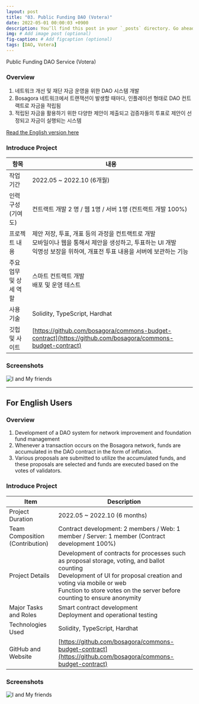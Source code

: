 ```yaml
---
layout: post
title: "03. Public Funding DAO (Votera)"
date: 2022-05-01 00:00:03 +0900
description: You’ll find this post in your `_posts` directory. Go ahead and edit it and re-build the site to see your changes. # Add post description (optional)
img: # Add image post (optional)
fig-caption: # Add figcaption (optional)
tags: [DAO, Votera]
---
```


Public Funding DAO Service (Votera)

### Overview
1. 네트워크 개선 및 재단 자금 운영을 위한 DAO 시스템 개발
2. Bosagora 네트워크에서 트랜잭션이 발생할 때마다, 인플레이션 형태로 DAO 컨트랙트로 자금을 적립됨
3. 적립된 자금을 활용하기 위한 다양한 제안이 제출되고 검증자들의 투표로 제안이 선정되고 자금이 실행되는 시스템

[Read the English version here](#for-english-users")

### Introduce Project

| 항목 | 내용 |
| ----- | --- |
| 작업 기간 | 2022.05 ~ 2022.10 (6개월)|
| 인력 구성(기여도) | 컨트랙트 개발 2 명 / 웹 1명 / 서버 1명   (컨트랙트 개발 100%) |
| 프로젝트 내용 | 제안 저장, 투표, 개표 등의 과정을 컨트랙트로 개발 <br> 모바일이나 웹을 통해서 제안을 생성하고, 투표하는 UI 개발 <br> 익명성 보장을 위하여, 개표전 투표 내용을 서버에 보관하는 기능 |
| 주요 업무 및 상세 역할| 스마트 컨트랙트 개발 <br> 배포 및 운영 테스트 |
| 사용 기술 | Solidity, TypeScript, Hardhat |
| 깃헙 및 사이트 | [https://github.com/bosagora/commons-budget-contract](https://github.com/bosagora/commons-budget-contract) |


### Screenshots
![I and My friends]({{site.baseurl}}/assets/img/votera-1.png)

---
## For English Users
### Overview
1. Development of a DAO system for network improvement and foundation fund management
2. Whenever a transaction occurs on the Bosagora network, funds are accumulated in the DAO contract in the form of inflation.
3. Various proposals are submitted to utilize the accumulated funds, and these proposals are selected and funds are executed based on the votes of validators.

### Introduce Project

| Item | Description |
| ----- | --- |
| Project Duration | 2022.05 ~ 2022.10 (6 months) |
| Team Composition (Contribution) | Contract development: 2 members / Web: 1 member / Server: 1 member (Contract development 100%) |
| Project Details | Development of contracts for processes such as proposal storage, voting, and ballot counting <br> Development of UI for proposal creation and voting via mobile or web <br> Function to store votes on the server before counting to ensure anonymity |
| Major Tasks and Roles | Smart contract development <br> Deployment and operational testing |
| Technologies Used | Solidity, TypeScript, Hardhat |
| GitHub and Website | [https://github.com/bosagora/commons-budget-contract](https://github.com/bosagora/commons-budget-contract) |

### Screenshots
![I and My friends]({{site.baseurl}}/assets/img/votera-1.png)